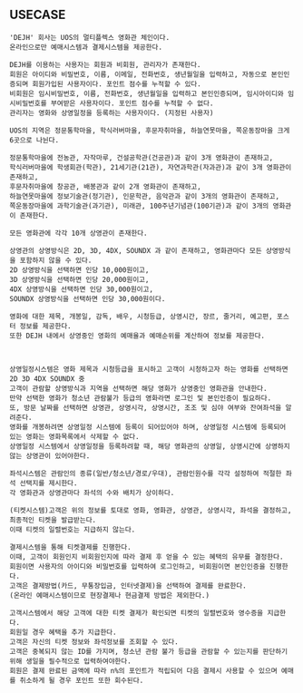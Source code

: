 ## USECASE

    'DEJH' 회사는 UOS의 멀티플렉스 영화관 체인이다.
    온라인으로만 예매시스템과 결제시스템을 제공한다.

    DEJH를 이용하는 사용자는 회원과 비회원, 관리자가 존재한다.
    회원은 아이디와 비밀번호, 이름, 이메일, 전화번호, 생년월일을 입력하고, 자동으로 본인인증되며 회원가입된 사용자이다. 포인트 점수를 누적할 수 있다.
    비회원은 임시비밀번호, 이름, 전화번호, 생년월일을 입력하고 본인인증되며, 임시아이디와 임시비밀번호를 부여받은 사용자이다. 포인트 점수를 누적할 수 없다.
    관리자는 영화와 상영일정을 등록하는 사용자이다. (지정된 사용자)

    UOS의 지역은 정문통학마을, 학식러버마을, 후문자취마을, 하늘연못마을, 쪽운동장마을 크게 6곳으로 나뉜다.

    정문통학마을에 전농관, 자작마루, 건설공학관(건공관)과 같이 3개 영화관이 존재하고,
    학식러버마을에 학생회관(학관), 21세기관(21관), 자연과학관(자과관)과 같이 3개 영화관이 존재하고, 
    후문자취마을에 창공관, 배봉관과 같이 2개 영화관이 존재하고,
    하늘연못마을에 정보기술관(정기관), 인문학관, 음악관과 같이 3개의 영화관이 존재하고,
    쪽운동장마을에 과학기술관(과기관), 미래관, 100주년기념관(100기관)과 같이 3개의 영화관이 존재한다.

    모든 영화관에 각각 10개 상영관이 존재한다. 

    상영관의 상영방식은 2D, 3D, 4DX, SOUNDX 과 같이 존재하고, 영화관마다 모든 상영방식을 포함하지 않을 수 있다.
    2D 상영방식을 선택하면 인당 10,000원이고,
    3D 상영방식을 선택하면 인당 20,000원이고,
    4DX 상영방식을 선택하면 인당 30,000원이고,
    SOUNDX 상영방식을 선택하면 인당 30,000원이다.

    영화에 대한 제목, 개봉일, 감독, 배우, 시청등급, 상영시간, 장르, 줄거리, 예고편, 포스터 정보를 제공한다.
    또한 DEJH 내에서 상영중인 영화의 예매율과 예매순위를 계산하여 정보를 제공한다.



    상영일정시스템은 영화 제목과 시청등급을 표시하고 고객이 시청하고자 하는 영화를 선택하면 2D 3D 4DX SOUNDX 중
    고객이 관람할 상영방식과 지역을 선택하면 해당 영화가 상영중인 영화관을 안내한다.
    만약 선택한 영화가 청소년 관람불가 등급의 영화라면 로그인 및 본인인증이 필요하다.
    또, 방문 날짜를 선택하면 상영관, 상영시각, 상영시간, 조조 및 심야 여부와 잔여좌석을 알려준다.
    영화를 개봉하려면 상영일정 시스템에 등록이 되어있어야 하며, 상영일정 시스템에 등록되어 있는 영화는 영화목록에서 삭제할 수 없다.
    상영일정 시스템에서 상영일정을 등록하려할 때, 해당 영화관의 상영일, 상영시간에 상영하지 않는 상영관이 있어야한다.

    좌석시스템은 관람인의 종류(일반/청소년/경로/우대), 관람인원수를 각각 설정하여 적절한 좌석 선택지를 제시한다.
    각 영화관과 상영관마다 좌석의 수와 배치가 상이하다.

    (티켓시스템)고객은 위의 정보를 토대로 영화, 영화관, 상영관, 상영시각, 좌석을 결정하고, 최종적인 티켓을 발급받는다.
    이때 티켓의 일렬번호는 지급하지 않는다.

    결제시스템을 통해 티켓결제를 진행한다.
    이때, 고객이 회원인지 비회원인지에 따라 결제 후 얻을 수 있는 혜택의 유무를 결정한다.
    회원이면 사용자의 아이디와 비밀번호를 입력하여 로그인하고, 비회원이면 본인인증을 진행한다.
    고객은 결제방법(카드, 무통장입금, 인터넷결제)을 선택하여 결제를 완료한다.
    (온라인 예매시스템이므로 현장결제나 현금결제 방법은 제외한다.)

    고객시스템에서 해당 고객에 대한 티켓 결제가 확인되면 티켓의 일렬번호와 영수증을 지급한다.
    회원일 경우 혜택을 추가 지급한다.
    고객은 자신의 티켓 정보와 좌석정보를 조회할 수 있다.
    고객은 중복되지 않는 ID를 가지며, 청소년 관람 불가 등급을 관람할 수 있는지를 판단하기 위해 생일을 필수적으로 입력하여야한다.
    회원은 결제 완료된 금액에 따라 n%의 포인트가 적립되어 다음 결제시 사용할 수 있으며 예매를 취소하게 될 경우 포인트 또한 회수된다.
